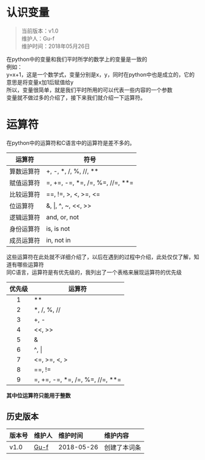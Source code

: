 # 认识变量

>当前版本：v1.0  
>维护人：Gu-f  
>维护时间：2018年05月26日

在python中的变量和我们平时所学的数学上的变量是一致的  
例如：  
y=x+1，这是一个数学式，变量分别是x，y，同时在python中也是成立的，它的意思是将变量x加1后赋值给y  
所以，变量很简单，就是我们平时所用的可以代表一些内容的一个参数  
变量就不做过多的介绍了，接下来我们就介绍一下运算符。  

# 运算符
在python中的运算符和C语言中的运算符是差不多的。  

|    运算符   |符号             |
|------------|------------------------------------|
|    算数运算符   |+, -, *, /, %, //, **               |
|赋值运算符       |=, +=, -=, *=, /=, %=, //=, **=     |
|比较运算符      |==, !=, >, <, >=, <= |
|位运算符        |&, &#124;, ^, ~, <<, >> |
|逻辑运算符       |and, or, not    |
|身份运算符       |is, is not   |
|成员运算符       |in, not in    |

这些运算符在此处就不详细介绍了，以后在遇到的过程中介绍，此处仅仅了解，知道有哪些运算符  
同C语言，运算符是有优先级的，我列出了一个表格来展现运算符的优先级  

|    优先级   |运算符            |
|:-:|------------------------------------|
|1          |**|
|2             |*, /, %, //|
|3            |+, -|
|4            |<<, >>|
|5           | &|
|6          | ^, &#124;|
|7           | <=, >=, <, >|
|8              | ==, !=|
|9               | =, +=, -=, *=, /=, %=, //=, **=|

**其中位运算符只能用于整数**

## 历史版本

| 版本号 | 维护人 |维护时间 |维护内容|
| :- | :- | :-| :- |
| v1.0 | [Gu-f](https://Gu-f.github.io/) |2018-05-26|创建了本词条|
